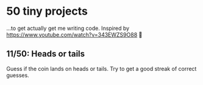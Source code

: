 # 50 tiny projects 
...to get actually get me writing code. Inspired by https://www.youtube.com/watch?v=343EWZS9O88 🙏

## 11/50: Heads or tails
Guess if the coin lands on heads or tails. Try to get a good streak of correct guesses.
